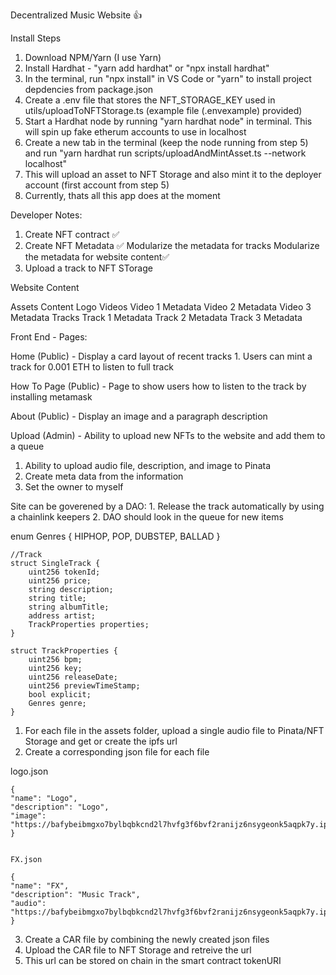 Decentralized Music Website 👍


Install Steps
1. Download NPM/Yarn (I use Yarn)
2. Install Hardhat - "yarn add hardhat" or "npx install hardhat"
3. In the terminal, run "npx install" in VS Code or "yarn" to install project depdencies from package.json
4. Create a .env file that stores the NFT_STORAGE_KEY used in utils/uploadToNFTStorage.ts (example file (.envexample) provided)
5. Start a Hardhat node by running "yarn hardhat node" in terminal. This will spin up fake etherum accounts to use in localhost
6. Create a new tab in the terminal (keep the node running from step 5) and run "yarn hardhat run scripts/uploadAndMintAsset.ts --network localhost"
7. This will upload an asset to NFT Storage and also mint it to the deployer account (first account from step 5)
8. Currently, thats all this app does at the moment






Developer Notes:

1. Create NFT contract ✅
2. Create NFT Metadata ✅
    Modularize the metadata for tracks
    Modularize the metadata for website content✅
3. Upload a track to NFT STorage 



Website Content 

Assets
    Content
        Logo
    Videos
        Video 1
            Metadata
        Video 2
            Metadata
        Video 3
            Metadata
    Tracks
        Track 1
            Metadata
        Track 2 
            Metadata
        Track 3
            Metadata














Front End - Pages:


Home (Public) - Display a card layout of recent tracks
    1. Users can mint a track for 0.001 ETH to listen to full track

How To Page (Public) - Page to show users how to listen to the track by installing metamask

About (Public) - Display an image and a paragraph description

Upload (Admin) - Ability to upload new NFTs to the website and add them to a queue
1. Ability to upload audio file, description, and image to Pinata 
2. Create meta data from the information
3. Set the owner to myself

Site can be goverened by a DAO:
    1. Release the track automatically by using a chainlink keepers 
    2. DAO should look in the queue for new items


  enum Genres {
        HIPHOP,
        POP,
        DUBSTEP,
        BALLAD
    }
    
    //Track
    struct SingleTrack {
        uint256 tokenId;
        uint256 price;
        string description;
        string title;
        string albumTitle;
        address artist;
        TrackProperties properties;
    }

    struct TrackProperties {
        uint256 bpm;
        uint256 key;
        uint256 releaseDate;
        uint256 previewTimeStamp;
        bool explicit;
        Genres genre;
    }






1. For each file in the assets folder, upload a single audio file to Pinata/NFT Storage and get or create the ipfs url
2. Create a corresponding json file for each file

  logo.json

    {
    "name": "Logo",
    "description": "Logo",
    "image": "https://bafybeibmgxo7bylbqbkcnd2l7hvfg3f6bvf2ranijz6nsygeonk5aqpk7y.ipfs.nftstorage.link/"
    }


    FX.json

    {
    "name": "FX",
    "description": "Music Track",
    "audio": "https://bafybeibmgxo7bylbqbkcnd2l7hvfg3f6bvf2ranijz6nsygeonk5aqpk7y.ipfs.nftstorage.link/"
    }

3. Create a CAR file by combining the newly created json files
4. Upload the CAR file to NFT Storage and retreive the url
5. This url can be stored on chain in the smart contract tokenURI


